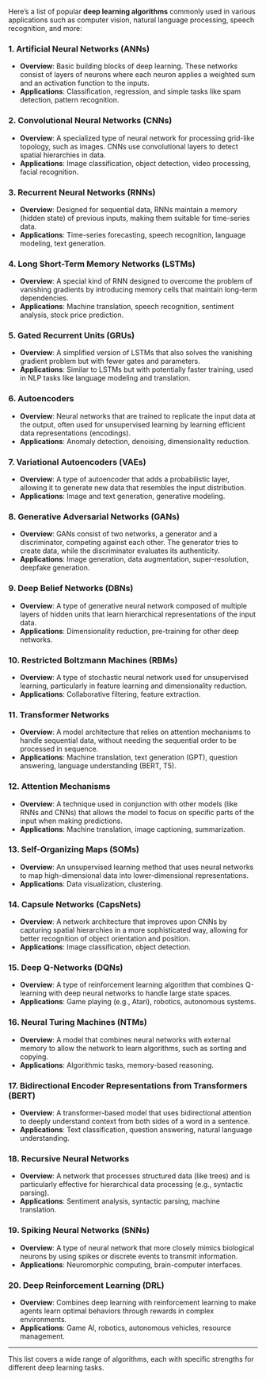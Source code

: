 Here’s a list of popular **deep learning algorithms** commonly used in various applications such as computer vision, natural language processing, speech recognition, and more:

### 1. **Artificial Neural Networks (ANNs)**

- **Overview**: Basic building blocks of deep learning. These networks consist of layers of neurons where each neuron applies a weighted sum and an activation function to the inputs.
- **Applications**: Classification, regression, and simple tasks like spam detection, pattern recognition.

### 2. **Convolutional Neural Networks (CNNs)**

- **Overview**: A specialized type of neural network for processing grid-like topology, such as images. CNNs use convolutional layers to detect spatial hierarchies in data.
- **Applications**: Image classification, object detection, video processing, facial recognition.

### 3. **Recurrent Neural Networks (RNNs)**

- **Overview**: Designed for sequential data, RNNs maintain a memory (hidden state) of previous inputs, making them suitable for time-series data.
- **Applications**: Time-series forecasting, speech recognition, language modeling, text generation.

### 4. **Long Short-Term Memory Networks (LSTMs)**

- **Overview**: A special kind of RNN designed to overcome the problem of vanishing gradients by introducing memory cells that maintain long-term dependencies.
- **Applications**: Machine translation, speech recognition, sentiment analysis, stock price prediction.

### 5. **Gated Recurrent Units (GRUs)**

- **Overview**: A simplified version of LSTMs that also solves the vanishing gradient problem but with fewer gates and parameters.
- **Applications**: Similar to LSTMs but with potentially faster training, used in NLP tasks like language modeling and translation.

### 6. **Autoencoders**

- **Overview**: Neural networks that are trained to replicate the input data at the output, often used for unsupervised learning by learning efficient data representations (encodings).
- **Applications**: Anomaly detection, denoising, dimensionality reduction.

### 7. **Variational Autoencoders (VAEs)**

- **Overview**: A type of autoencoder that adds a probabilistic layer, allowing it to generate new data that resembles the input distribution.
- **Applications**: Image and text generation, generative modeling.

### 8. **Generative Adversarial Networks (GANs)**

- **Overview**: GANs consist of two networks, a generator and a discriminator, competing against each other. The generator tries to create data, while the discriminator evaluates its authenticity.
- **Applications**: Image generation, data augmentation, super-resolution, deepfake generation.

### 9. **Deep Belief Networks (DBNs)**

- **Overview**: A type of generative neural network composed of multiple layers of hidden units that learn hierarchical representations of the input data.
- **Applications**: Dimensionality reduction, pre-training for other deep networks.

### 10. **Restricted Boltzmann Machines (RBMs)**

- **Overview**: A type of stochastic neural network used for unsupervised learning, particularly in feature learning and dimensionality reduction.
- **Applications**: Collaborative filtering, feature extraction.

### 11. **Transformer Networks**

- **Overview**: A model architecture that relies on attention mechanisms to handle sequential data, without needing the sequential order to be processed in sequence.
- **Applications**: Machine translation, text generation (GPT), question answering, language understanding (BERT, T5).

### 12. **Attention Mechanisms**

- **Overview**: A technique used in conjunction with other models (like RNNs and CNNs) that allows the model to focus on specific parts of the input when making predictions.
- **Applications**: Machine translation, image captioning, summarization.

### 13. **Self-Organizing Maps (SOMs)**

- **Overview**: An unsupervised learning method that uses neural networks to map high-dimensional data into lower-dimensional representations.
- **Applications**: Data visualization, clustering.

### 14. **Capsule Networks (CapsNets)**

- **Overview**: A network architecture that improves upon CNNs by capturing spatial hierarchies in a more sophisticated way, allowing for better recognition of object orientation and position.
- **Applications**: Image classification, object detection.

### 15. **Deep Q-Networks (DQNs)**

- **Overview**: A type of reinforcement learning algorithm that combines Q-learning with deep neural networks to handle large state spaces.
- **Applications**: Game playing (e.g., Atari), robotics, autonomous systems.

### 16. **Neural Turing Machines (NTMs)**

- **Overview**: A model that combines neural networks with external memory to allow the network to learn algorithms, such as sorting and copying.
- **Applications**: Algorithmic tasks, memory-based reasoning.

### 17. **Bidirectional Encoder Representations from Transformers (BERT)**

- **Overview**: A transformer-based model that uses bidirectional attention to deeply understand context from both sides of a word in a sentence.
- **Applications**: Text classification, question answering, natural language understanding.

### 18. **Recursive Neural Networks**

- **Overview**: A network that processes structured data (like trees) and is particularly effective for hierarchical data processing (e.g., syntactic parsing).
- **Applications**: Sentiment analysis, syntactic parsing, machine translation.

### 19. **Spiking Neural Networks (SNNs)**

- **Overview**: A type of neural network that more closely mimics biological neurons by using spikes or discrete events to transmit information.
- **Applications**: Neuromorphic computing, brain-computer interfaces.

### 20. **Deep Reinforcement Learning (DRL)**

- **Overview**: Combines deep learning with reinforcement learning to make agents learn optimal behaviors through rewards in complex environments.
- **Applications**: Game AI, robotics, autonomous vehicles, resource management.

---

This list covers a wide range of algorithms, each with specific strengths for different deep learning tasks.
